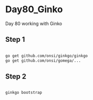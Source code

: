 # Day80_Ginko
Day 80 working with Ginko

## Step 1
```bash

go get github.com/onsi/ginkgo/ginkgo
go get github.com/onsi/gomega/...

```

## Step 2
```bash

ginkgo bootstrap

```